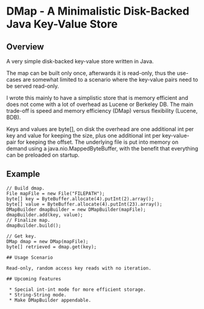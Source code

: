 # DMap - A Minimalistic Disk-Backed Java Key-Value Store

## Overview
A very simple disk-backed key-value store written in Java. 

The map can be built only once, afterwards it is read-only, thus the use-cases 
are somewhat limited to a scenario where the key-value pairs need to be served
read-only.

I wrote this mainly to have a simplistic store that is memory efficient and
does not come with a lot of overhead as Lucene or Berkeley DB. The main 
trade-off is speed and memory efficiency (DMap) versus flexibility 
(Lucene, BDB).

Keys and values are byte[], on disk the overhead are one additional int per 
key and value for keeping the size, plus one additional int per key-value-pair
for keeping the offset. The underlying file is put into memory on demand using
a java.nio.MappedByteBuffer, with the benefit that everything can be preloaded
on startup.

## Example
```
// Build dmap.
File mapFile = new File("FILEPATH");
byte[] key = ByteBuffer.allocate(4).putInt(2).array();
byte[] value = ByteBuffer.allocate(4).putInt(23).array();
DMapBuilder dmapBuilder = new DMapBuilder(mapFile);
dmapBuilder.add(key, value);
// Finalize map.
dmapBuilder.build();

// Get key.
DMap dmap = new DMap(mapFile);
byte[] retrieved = dmap.get(key); 

## Usage Scenario

Read-only, random access key reads with no iteration.

## Upcoming Features

 * Special int-int mode for more efficient storage.
 * String-String mode.
 * Make DMapBuilder appendable.